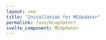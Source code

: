 ```yaml
---
layout: use
title: "Installation for MCUpdater"
permalink: /use/mcupdater/
svelte_component: MCUpdater
---
```

